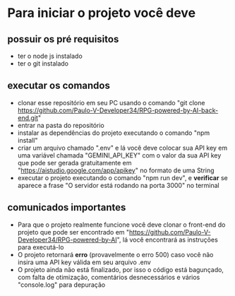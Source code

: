 # Para iniciar o projeto você deve

## possuir os pré requisitos
- ter o node js instalado
- ter o git instalado

## executar os comandos
- clonar esse repositório em seu PC usando o comando "git clone https://github.com/Paulo-V-Developer34/RPG-powered-by-AI-back-end.git"
- entrar na pasta do repositório
- instalar as dependências do projeto executando o comando "npm install"
- criar um arquivo chamado ".env" e lá você deve colocar sua API key em uma variável chamada "GEMINI_API_KEY" com o valor da sua API key que pode ser gerada gratuitamente em "https://aistudio.google.com/app/apikey" no formato de uma String
- executar o projeto executando o comando "npm run dev", e **verificar** se aparece a frase "O servidor está rodando na porta 3000" no terminal

## comunicados importantes

- Para que o projeto realmente funcione você deve clonar o front-end do projeto que pode ser encontrado em "https://github.com/Paulo-V-Developer34/RPG-powered-by-AI", lá você encontrará as instruções para executá-lo
- O projeto retornará **erro** (provavelmente o erro 500) caso você não insira uma API key válida em seu arquivo .env
- O projeto ainda não está finalizado, por isso o código está bagunçado, com falta de otimização, comentários desnecessários e vários "console.log" para depuração
